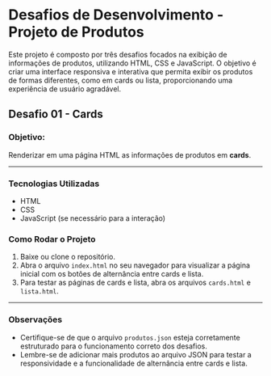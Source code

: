 # Desafios de Desenvolvimento - Projeto de Produtos

Este projeto é composto por três desafios focados na exibição de informações de produtos, utilizando HTML, CSS e JavaScript. O objetivo é criar uma interface responsiva e interativa que permita exibir os produtos de formas diferentes, como em cards ou lista, proporcionando uma experiência de usuário agradável.

## Desafio 01 - Cards

### Objetivo:
Renderizar em uma página HTML as informações de produtos em **cards**.

---

### Tecnologias Utilizadas
- HTML
- CSS
- JavaScript (se necessário para a interação)

### Como Rodar o Projeto

1. Baixe ou clone o repositório.
2. Abra o arquivo `index.html` no seu navegador para visualizar a página inicial com os botões de alternância entre cards e lista.
3. Para testar as páginas de cards e lista, abra os arquivos `cards.html` e `lista.html`.

---

### Observações
- Certifique-se de que o arquivo `produtos.json` esteja corretamente estruturado para o funcionamento correto dos desafios.
- Lembre-se de adicionar mais produtos ao arquivo JSON para testar a responsividade e a funcionalidade de alternância entre cards e lista.
